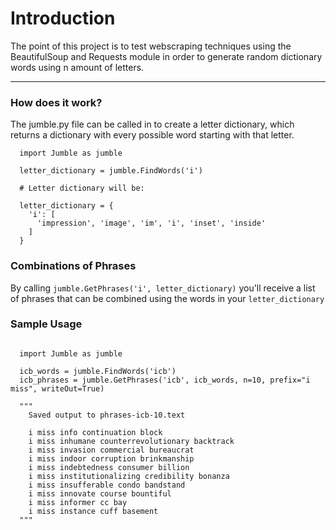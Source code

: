 # Introduction

The point of this project is to test webscraping techniques using the BeautifulSoup and Requests module in order to generate random dictionary words using n amount of letters.

---

### How does it work?

The jumble.py file can be called in to create a letter dictionary, which returns a dictionary with every possible word starting with that letter.

```python:
  import Jumble as jumble

  letter_dictionary = jumble.FindWords('i')

  # Letter dictionary will be:

  letter_dictionary = {
    'i': [
      'impression', 'image', 'im', 'i', 'inset', 'inside'
    ]
  }
```

### Combinations of Phrases

By calling `jumble.GetPhrases('i', letter_dictionary)` you'll receive a list of phrases that can be combined using the words in your `letter_dictionary`


### Sample Usage

```python:

  import Jumble as jumble

  icb_words = jumble.FindWords('icb')
  icb_phrases = jumble.GetPhrases('icb', icb_words, n=10, prefix="i miss", writeOut=True)

  """
    Saved output to phrases-icb-10.text

    i miss info continuation block
    i miss inhumane counterrevolutionary backtrack
    i miss invasion commercial bureaucrat
    i miss indoor corruption brinkmanship
    i miss indebtedness consumer billion
    i miss institutionalizing credibility bonanza
    i miss insufferable condo bandstand
    i miss innovate course bountiful
    i miss informer cc bay
    i miss instance cuff basement
  """
```
